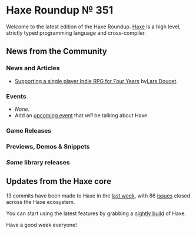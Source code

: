 [“”]: a ""

Haxe Roundup № 351
==================

Welcome to the latest edition of the Haxe Roundup. [Haxe](http://haxe.org/?utm_source=haxe.io) is a high level, strictly typed programming language and cross-compiler.

News from the Community
-----------------------

### News and Articles

-	[Supporting a single player Indie RPG for Four Years](http://www.fortressofdoors.com/supporting-an-indie-rpg-for-four-years/) by[Lars Doucet](https://twitter.com/larsiusprime).

### Events

-	*None*.
-	Add an [upcoming event](https://github.com/skial/haxe.io/labels/events) that *will* be talking about Haxe.

### Game Releases

### Previews, Demos & Snippets

### *Some* library releases

Updates from the Haxe core
--------------------------

13 commits have been made to Haxe in the [last week](https://github.com/issues?utf8=%E2%9C%93&q=closed%3A2016-01-18..2016-01-25+org%3Ahaxefoundation+is%3Aclosed+), with 86 [issues](https://github.com/issues?utf8=%E2%9C%93&q=org%3Ahaxefoundation+org%3Aopenfl+org%3Asnowkit+org%3AKTXSoftware+org%3Ahaxeflixel+org%3Ahaxepunk+org%3Anmehost+is%3Aclosed+closed%3A2016-01-18..2016-01-25+) closed across the Haxe ecosystem.

You can start using the latest features by grabbing a [nightly build](http://build.haxe.org) of Haxe.

Have a good week everyone!
